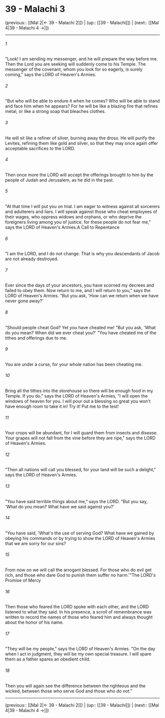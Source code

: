 # 39 - Malachi 3

(previous:: [[Mal 2|← 39 - Malachi 2]]) | (up:: [[39 - Malachi]]) | (next:: [[Mal 4|39 - Malachi 4 →]])

***


###### 1 
"Look! I am sending my messenger, and he will prepare the way before me. Then the Lord you are seeking will suddenly come to his Temple. The messenger of the covenant, whom you look for so eagerly, is surely coming," says the LORD of Heaven's Armies. 

###### 2 
"But who will be able to endure it when he comes? Who will be able to stand and face him when he appears? For he will be like a blazing fire that refines metal, or like a strong soap that bleaches clothes. 

###### 3 
He will sit like a refiner of silver, burning away the dross. He will purify the Levites, refining them like gold and silver, so that they may once again offer acceptable sacrifices to the LORD. 

###### 4 
Then once more the LORD will accept the offerings brought to him by the people of Judah and Jerusalem, as he did in the past. 

###### 5 
"At that time I will put you on trial. I am eager to witness against all sorcerers and adulterers and liars. I will speak against those who cheat employees of their wages, who oppress widows and orphans, or who deprive the foreigners living among you of justice, for these people do not fear me," says the LORD of Heaven's Armies.A Call to Repentance 

###### 6 
"I am the LORD, and I do not change. That is why you descendants of Jacob are not already destroyed. 

###### 7 
Ever since the days of your ancestors, you have scorned my decrees and failed to obey them. Now return to me, and I will return to you," says the LORD of Heaven's Armies. "But you ask, 'How can we return when we have never gone away?' 

###### 8 
"Should people cheat God? Yet you have cheated me! "But you ask, 'What do you mean? When did we ever cheat you?' "You have cheated me of the tithes and offerings due to me. 

###### 9 
You are under a curse, for your whole nation has been cheating me. 

###### 10 
Bring all the tithes into the storehouse so there will be enough food in my Temple. If you do," says the LORD of Heaven's Armies, "I will open the windows of heaven for you. I will pour out a blessing so great you won't have enough room to take it in! Try it! Put me to the test! 

###### 11 
Your crops will be abundant, for I will guard them from insects and disease. Your grapes will not fall from the vine before they are ripe," says the LORD of Heaven's Armies. 

###### 12 
"Then all nations will call you blessed, for your land will be such a delight," says the LORD of Heaven's Armies. 

###### 13 
"You have said terrible things about me," says the LORD. "But you say, 'What do you mean? What have we said against you?' 

###### 14 
"You have said, 'What's the use of serving God? What have we gained by obeying his commands or by trying to show the LORD of Heaven's Armies that we are sorry for our sins? 

###### 15 
From now on we will call the arrogant blessed. For those who do evil get rich, and those who dare God to punish them suffer no harm.'"The LORD's Promise of Mercy 

###### 16 
Then those who feared the LORD spoke with each other, and the LORD listened to what they said. In his presence, a scroll of remembrance was written to record the names of those who feared him and always thought about the honor of his name. 

###### 17 
"They will be my people," says the LORD of Heaven's Armies. "On the day when I act in judgment, they will be my own special treasure. I will spare them as a father spares an obedient child. 

###### 18 
Then you will again see the difference between the righteous and the wicked, between those who serve God and those who do not."

***

(previous:: [[Mal 2|← 39 - Malachi 2]]) | (up:: [[39 - Malachi]]) | (next:: [[Mal 4|39 - Malachi 4 →]])
